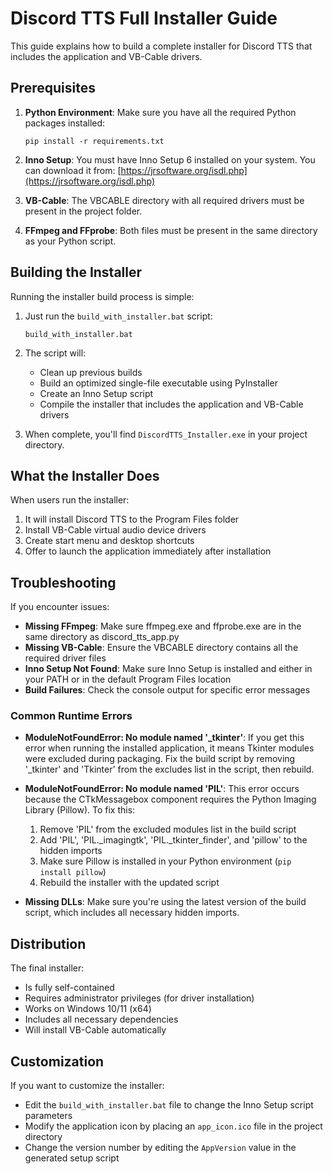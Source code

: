 # Discord TTS Full Installer Guide

This guide explains how to build a complete installer for Discord TTS that includes the application and VB-Cable drivers.

## Prerequisites

1. **Python Environment**: Make sure you have all the required Python packages installed:
   ```
   pip install -r requirements.txt
   ```

2. **Inno Setup**: You must have Inno Setup 6 installed on your system. You can download it from:
   [https://jrsoftware.org/isdl.php](https://jrsoftware.org/isdl.php)

3. **VB-Cable**: The VBCABLE directory with all required drivers must be present in the project folder.

4. **FFmpeg and FFprobe**: Both files must be present in the same directory as your Python script.

## Building the Installer

Running the installer build process is simple:

1. Just run the `build_with_installer.bat` script:
   ```
   build_with_installer.bat
   ```

2. The script will:
   - Clean up previous builds
   - Build an optimized single-file executable using PyInstaller
   - Create an Inno Setup script
   - Compile the installer that includes the application and VB-Cable drivers

3. When complete, you'll find `DiscordTTS_Installer.exe` in your project directory.

## What the Installer Does

When users run the installer:

1. It will install Discord TTS to the Program Files folder
2. Install VB-Cable virtual audio device drivers
3. Create start menu and desktop shortcuts
4. Offer to launch the application immediately after installation

## Troubleshooting

If you encounter issues:

- **Missing FFmpeg**: Make sure ffmpeg.exe and ffprobe.exe are in the same directory as discord_tts_app.py
- **Missing VB-Cable**: Ensure the VBCABLE directory contains all the required driver files
- **Inno Setup Not Found**: Make sure Inno Setup is installed and either in your PATH or in the default Program Files location
- **Build Failures**: Check the console output for specific error messages

### Common Runtime Errors

- **ModuleNotFoundError: No module named '_tkinter'**: If you get this error when running the installed application, it means Tkinter modules were excluded during packaging. Fix the build script by removing '_tkinter' and 'Tkinter' from the excludes list in the script, then rebuild.

- **ModuleNotFoundError: No module named 'PIL'**: This error occurs because the CTkMessagebox component requires the Python Imaging Library (Pillow). To fix this:
  1. Remove 'PIL' from the excluded modules list in the build script
  2. Add 'PIL', 'PIL._imagingtk', 'PIL._tkinter_finder', and 'pillow' to the hidden imports
  3. Make sure Pillow is installed in your Python environment (`pip install pillow`)
  4. Rebuild the installer with the updated script

- **Missing DLLs**: Make sure you're using the latest version of the build script, which includes all necessary hidden imports.

## Distribution

The final installer:

- Is fully self-contained
- Requires administrator privileges (for driver installation)
- Works on Windows 10/11 (x64)
- Includes all necessary dependencies
- Will install VB-Cable automatically

## Customization

If you want to customize the installer:

- Edit the `build_with_installer.bat` file to change the Inno Setup script parameters
- Modify the application icon by placing an `app_icon.ico` file in the project directory
- Change the version number by editing the `AppVersion` value in the generated setup script 